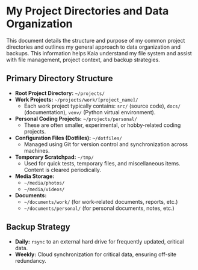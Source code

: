 # My Project Directories and Data Organization

This document details the structure and purpose of my common project directories and outlines my general approach to data organization and backups. This information helps Kaia understand my file system and assist with file management, project context, and backup strategies.

## Primary Directory Structure

-   **Root Project Directory:** `~/projects/`
-   **Work Projects:** `~/projects/work/[project_name]/`
    -   Each work project typically contains: `src/` (source code), `docs/` (documentation), `venv/` (Python virtual environment).
-   **Personal Coding Projects:** `~/projects/personal/`
    -   These are often smaller, experimental, or hobby-related coding projects.
-   **Configuration Files (Dotfiles):** `~/dotfiles/`
    -   Managed using Git for version control and synchronization across machines.
-   **Temporary Scratchpad:** `~/tmp/`
    -   Used for quick tests, temporary files, and miscellaneous items. Content is cleared periodically.
-   **Media Storage:**
    -   `~/media/photos/`
    -   `~/media/videos/`
-   **Documents:**
    -   `~/documents/work/` (for work-related documents, reports, etc.)
    -   `~/documents/personal/` (for personal documents, notes, etc.)

## Backup Strategy

-   **Daily:** `rsync` to an external hard drive for frequently updated, critical data.
-   **Weekly:** Cloud synchronization for critical data, ensuring off-site redundancy.
